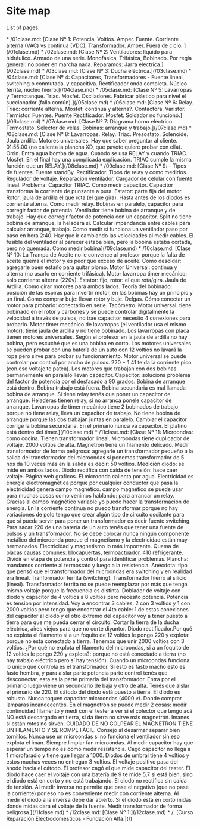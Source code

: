# Site map

List of pages:


<div class='sitemap'>
* /01clase.md: [Clase Nº 1: Potencia. Voltios. Amper. Fuente. Corriente alterna (VAC) vs continua (VDC). Transformador. Amper. Fuera de ciclo. ](/01clase.md)
* /02clase.md: [Clase Nº 2: Ventiladores: líquido para hidráulico. Armado de una serie. Monofásica, Trifásica, Bobinado. Por regla general: no poner en marcha nada. Reparamos: Jarra electrica.](/02clase.md)
* /03clase.md: [Clase Nº 3: Ducha eléctrica.](/03clase.md)
* /04clase.md: [Clase Nº 4: Capacitores, Transformadores - Fuente lineal, switching o conmutada, y capacitiva. Rectificador onda completa. Núcleo ferrita, núcleo hierro.](/04clase.md)
* /05clase.md: [Clase Nº 5: Lavarropas y Termotanque. Triac. Mosfet. Osciladores. Fabricar plástico para nivel el succionador (fallo común).](/05clase.md)
* /06clase.md: [Clase Nº 6: Relay. Triac: corriente alterna. Mosfet: continua y alterna?. Contactora. Varistor. Termistor. Fuentes. Puente Rectificador. Mosfet. Soldador no funcionó.](/06clase.md)
* /07clase.md: [Clase Nº 7: Diagrama horno eléctrico. Termostato. Selector de velas. Bobinas: arranque y trabajo.](/07clase.md)
* /08clase.md: [Clase Nº 8: Lavarropas. Relay. Triac. Presostato. Solenoide. Jaula ardilla. Motores universales. Hay que saber preguntar al cliente. 01:55:00 (no calienta la plancha XD, que pavote quiere probar con ella). Orrin. Entra agua bomba de agua. Cuando se usa RELAY y cuando TRIAC. Mosfet. En el final hay una complicada explicación. TRIAC cumple la misma función que un RELAY.](/08clase.md)
* /09clase.md: [Clase Nº 9: - Tipos de fuentes. Fuente standBy. Rectificador. Tipos de relay y como medirlos. Regulador de voltaje. Reparación ventilador. Cargador de celular con fuente lineal. Problema: Capacitor TRIAC. Como medir capacitor. Capacitor transforma la corriente de punzante a pura. Estator: parte fija del motor. Rotor: jaula de ardilla el que rota (el que gira). Hasta antes de los diodos es corriente alterna. Como medir relay. Bobinas en paralelo, capacitor para corregir factor de potencia. Ventilador tiene bobina de arranque y de trabajo. Hay que corregir factor de potencia con un capacitor. Split no tiene bobina de arranque, la heladera sí. Calcular impendancia entre cables para calcular arranque, trabajo. Como medir si funciona un ventilador paso por paso en hora 2:40. Hay que ir cambiando las velocidades al medir cables. El fusible del ventilador al parecer estaba bien, pero la bobina estaba cortada, pero no quemada. Como medir bobina](/09clase.md)
* /10clase.md: [Clase Nº 10: La Trampa de Aceite no le convence al profesor porque la falta de aceite quema el motor y es peor que exceso de aceite. Como desoldar: agregarle buen estaño para quitar plomo. Motor Universal: continua y alterna (no usarlo en corriente trifásica). Motor lavarropa timer mecánico: solo corriente alterna (220v). Estator: fijo, rotor: el que rota/gira. Jaula de Ardilla. Como girar motores para ambos lados. Teoría del bobinado: posición de las espiras para invertir motor, en las bobinas hay un principio y un final. Como comprar buje: llevar rotor y buje. Delgas. Cómo conectar un motor para probarlo: conectarlo en serie. Tacómetro. Motor universal: tiene bobinado en el rotor y carbones y se puede controlar digitalmente la velocidad a través de pulsos, no trae capacitor necesito 4 conexiones para probarlo. Motor timer mecánico de lavarropas (el ventilador usa el mismo motor): tiene jaula de ardilla y no tiene bobinado. Los lavarropas con placa tienen motores universales. Según el profesor en la jaula de ardilla no hay bobina, pero escuché que es una bobina en corto. Los motores universales se pueden probar con una batería de un auto con 12 voltios no lavará la ropa pero sirve para probar su funcionamiento. Motor universal se puede controlar por control por ancho de pulsos. 220 * 1.41 te da la corriente pico (con ese voltaje te patea). Los motores que trabajan con dos bobinas permanemente en paralelo llevan capacitor.  Capacitor: soluciona problema del factor de potencia por el desfasado a 90 grados. Bobina de arranque está dentro. Bobina trabajo está fuera. Bobina secundaria es mal llamada bobina de arranque. Si tiene relay tenés que poner un capacitor de arranque. Heladeras tienen relay, si no arranca ponele capacitor de arranque. Lavarropas de timer mecánico tiene 2 bobinados de trabajo porque no tiene relay, lleva un capacitor de trabajo. No tiene bobina de arranque porque las dos trabajan juntas en paralelo.  Cambiar el capacitor corrige la bobina secundaria. En el primario nunca va capacitor. El platino está dentro del timer.](/10clase.md)
* /11clase.md: [Clase Nº 11: Microondas: como cocina. Tienen transformador lineal. Microondas tiene duplicador de voltaje. 2000 voltios de alta. Magnetrón tiene un filamento delicado. Medir transformador de forma peligrosa: agregarle un transformador pequeño a la salida del transformador del microondas si ponemos transformador de 5 nos da 10 veces más en la salida es decir: 50 voltios. Medición diodo: se mide en ambos lados. Diodo rectifica con caída de tensión: hace caer voltaje. Página web graficos. El microonda calienta por agua. Electricidad es energía electromagnética porque por cualquier conductor que pasa la electricidad genera campo magnético. campo magnético se puede usar para muchas cosas como venimos hablando: para arrancar un relay. Gracias al campo magnético variable yo puedo hacer la transformación de energía. En la corriente continua no puedo transformar porque no hay variaciones de polo tengo que crear algún tipo de circuito oscilante para que si pueda servir para poner un transformador es decir fuente switching. Para sacar 220 de una batería de un auto tenés que tener una fuente de pulsos y un transformador. No se debe colocar nunca ningún componente metálico del microonda porque el magnetismo y la electricidad están muy hermanados. Electricidad y magnetismo lo más importante. Quema de placas causas comunes: blocapuertas, termoactuador, 410 refrigerante. Dividir en etapa de potencia y control para identificar problemas. Plancha: mandamos corriente al termostato y luego a la resistencia. Anécdota: tipo que pensó que el transformador del microondas era switching y en realidad era lineal. Tranformador ferrita (switching). Transformador hierro al silicio (lineal). Transformador ferrita no se puede reemplazar por más que tenga mismo voltaje porque la frecuencia es distinta. Doblador de voltaje con diodo y capacitor de 4 voltios a 8 voltios pero necesito potencia. Potencia es tensión por intensidad. Voy a encontrar 3 cables: 2 con 3 voltios y 1 con 2000 voltios pero tengo que encontrar el 4to cable: 1 de estas conexiones del capacitor al diodo y el otro extremo del capacitor voy a tener puesto a tierra para que me pueda cerrar el circuito. Cortar la tierra de la ducha eléctrica, aires viejos para que no corte diyuntor. Diodo rectificador.Por qué no explota el filamento si a un foquito de 12 voltios le pongo 220 y explota: porque no está conectado a tierra. Tenemos que unir 2000 voltios con 3 voltios. ¿Por qué no explota el filamento del microondas, si a un foquito de 12 voltios le pongo 220 y explota?: porque no está conectado a tierra (no hay trabajo eléctrico pero sí hay tensión). Cuando un microondas funciona lo único que controla es el transformador. Si esto es fasto macho esto es fasto hembra, y para aislar parte potencia parte control tenés que desconectar, esta es la parte primaria del transformador. Entra por el primario luego viene un secundario de baja y otro de alta. Tenés que aislar el primario de 220. El cátodo del diodo está puesto a tierra. El diodo es robusto. Nunca toquen capacitor microondas (4000 v). Donde comprar lamparas incandecentes. En el magnetrón se puede medir 2 cosas: medir continuidad filamento y medí con el tester a ver si el colector que tengo acá NO está descargado en tierra, si da tierra no sirve más magnetrón. Imanes si están rotos no sirven. CUIDADO DE NO GOLPEAR EL MAGNETRON TIENE UN FILAMENTO Y SE ROMPE FÁCIL. Consejo al desarmar separar bien tornillos. Nunca use un microondas si no funciona el ventilador sin eso explota el imán. Siempre limpiar fan microondas. Al medir capacitor hay que esperar un tiempo no es como medir resistencia. Cagó capacitor no llega a 1 microfaradio y tiene que llegar a 1000. Diodos de umbral tiene 4 voltios y estos muchas veces no entregan 3 voltios. El voltaje positivo pasa del ánodo hacia el cátodo. El profesor cagó el que mide capacitor del tester. El diodo hace caer el voltaje con una batería de 9 te mide 5,7 si está bien, sino el diodo está en corto y no está trabajando. El diodo no rectifica sin caída de tensión. Al medir inversa no permite que pase el negativo (que no pase la corriente) por eso no es conveniente medir con corriente alterna. Al medir el diodo a la inversa debe dar abierto. Si el diodo está en corto midas donde midas dará el voltaje de la fuente. Medir transformador de forma peligrosa.](/11clase.md)
* /12clase.md: [Clase Nº 1:](/12clase.md)
* /: [Curso Reparación Electrodomésticos - Fundación Alfa.](/)
</div>

